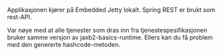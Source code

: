Applikasjonen kjører på Embedded Jetty lokalt.
Spring REST er brukt som rest-API.

Var nøye med at alle tjenester som dras inn fra tjenestespesifikasjonen bruker samme versjon av jaxb2-basics-runtime.
Ellers kan du få problem med den genererte hashcode-metoden.
